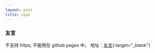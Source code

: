 ```yaml
---
layout: post
title: uyan
---
```


### 友言
不支持 https, 不能用在 github pages 中。
地址：[友言](http://www.uyan.cc/){:target="_blank"}
